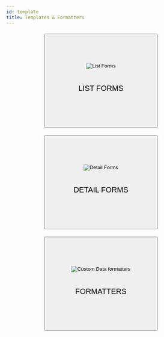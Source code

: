 ```yaml
---
id: template
title: Templates & Formatters
---
```


<div markdown="1" style="text-align: center; margin-top: 20px; margin-bottom: 20px;">
<a href="../en/custom-listform-templates.html">
<button class="button" style="height: 250px;width: 60%;">
<img style="vertical-align: middle;margin-top: 5px;margin-bottom: 20px;" src="../assets/en/template-formatters/buttonListFormTemplate.png" alt="List Forms"/><p style="font-size: 20px">LIST FORMS</p></button></a>
</div>

<div markdown="1" style="text-align: center; margin-top: 20px; margin-bottom: 20px;">
<a href="../en/custom-detailform-templates.html">
<button class="button" style="height: 250px;width: 60%;">
<img style="vertical-align: middle;margin-top: 5px;margin-bottom: 20px" src="../assets/en/template-formatters/buttonDetailFormTemplate.png" alt="Detail Forms"/><p style="font-size: 20px">DETAIL FORMS</p></button></a>
</div>

<div markdown="1" style="text-align: center; margin-top: 20px; margin-bottom: 20px;">
<a href="../en/custom-data-formatters.html">
<button class="button" style="height: 250px;width: 60%;">
<img style="vertical-align: middle;margin-top: 5px;margin-bottom: 20px" src="../assets/en/template-formatters/buttonFormatters.png" alt="Custom Data formatters"/><p style="font-size: 20px">FORMATTERS</p></button></a>
</div>